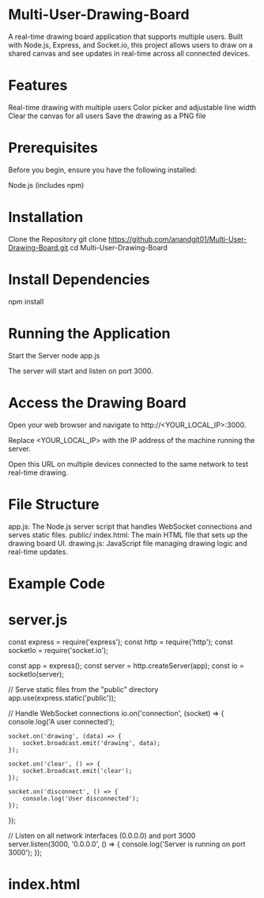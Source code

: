 # Multi-User-Drawing-Board 
A real-time drawing board application that supports multiple users. Built with Node.js, Express, and Socket.io, this project allows users to draw on a shared canvas and see updates in real-time across all connected devices.

# Features
Real-time drawing with multiple users
Color picker and adjustable line width
Clear the canvas for all users
Save the drawing as a PNG file

# Prerequisites
Before you begin, ensure you have the following installed:

Node.js (includes npm)

# Installation
Clone the Repository 
git clone https://github.com/anandgit01/Multi-User-Drawing-Board.git
cd Multi-User-Drawing-Board

# Install Dependencies 
npm install

# Running the Application
Start the Server 
node app.js

The server will start and listen on port 3000.

# Access the Drawing Board
Open your web browser and navigate to http://<YOUR_LOCAL_IP>:3000.

Replace <YOUR_LOCAL_IP> with the IP address of the machine running the server.

Open this URL on multiple devices connected to the same network to test real-time drawing.

# File Structure
app.js: The Node.js server script that handles WebSocket connections and serves static files.
public/
index.html: The main HTML file that sets up the drawing board UI.
drawing.js: JavaScript file managing drawing logic and real-time updates.

# Example Code
# server.js 
const express = require('express');
const http = require('http');
const socketIo = require('socket.io');

const app = express();
const server = http.createServer(app);
const io = socketIo(server);

// Serve static files from the "public" directory
app.use(express.static('public'));

// Handle WebSocket connections
io.on('connection', (socket) => {
    console.log('A user connected');
    
    socket.on('drawing', (data) => {
        socket.broadcast.emit('drawing', data);
    });

    socket.on('clear', () => {
        socket.broadcast.emit('clear');
    });

    socket.on('disconnect', () => {
        console.log('User disconnected');
    });
});

// Listen on all network interfaces (0.0.0.0) and port 3000
server.listen(3000, '0.0.0.0', () => {
    console.log('Server is running on port 3000');
});

# index.html 
<!DOCTYPE html>
<html lang="en">

<head>
    <meta charset="UTF-8">
    <meta name="viewport" content="width=device-width, initial-scale=1.0">
    <title>Multi-User Drawing Board</title>
    <style>
        canvas {
            border: 1px solid black;
            display: block;
            margin: 20px auto;
            background-color: #f0f0f0;
        }

        .toolbar {
            display: flex;
            justify-content: center;
            margin-bottom: 10px;
        }

        .toolbar button,
        .toolbar input {
            margin: 0 5px;
        }
    </style>
</head>

<body>
    <div class="toolbar">
        <input type="color" id="colorPicker" value="#000000">
        <input type="number" id="lineWidth" min="1" max="10" value="5">
        <button id="clearButton">Clear</button>
        <button id="saveButton">Save</button>
    </div>
    <canvas id="drawingBoard" width="800" height="600"></canvas>
    <script src="/socket.io/socket.io.js"></script>
    <script src="drawing.js"></script>
</body>

</html>

# drawing.js 

const canvas = document.getElementById('drawingBoard');
const ctx = canvas.getContext('2d');
const socket = io();

let drawing = false;
let color = '#000000';
let lineWidth = 5;

// Toolbar controls
document.getElementById('colorPicker').addEventListener('input', (e) => {
    color = e.target.value;
});
document.getElementById('lineWidth').addEventListener('input', (e) => {
    lineWidth = parseInt(e.target.value, 10);
});
document.getElementById('clearButton').addEventListener('click', () => {
    ctx.clearRect(0, 0, canvas.width, canvas.height);
    socket.emit('clear');
});
document.getElementById('saveButton').addEventListener('click', () => {
    const dataURL = canvas.toDataURL('image/png');
    const link = document.createElement('a');
    link.href = dataURL;
    link.download = 'drawing.png';
    link.click();
});

function startDrawing(e) {
    drawing = true;
    draw(e);
}

function stopDrawing() {
    drawing = false;
    ctx.beginPath();
}

function draw(e) {
    if (!drawing) return;

    ctx.lineWidth = lineWidth;
    ctx.lineCap = 'round';
    ctx.strokeStyle = color;

    const rect = canvas.getBoundingClientRect();
    const x = e.clientX - rect.left;
    const y = e.clientY - rect.top;

    ctx.lineTo(x, y);
    ctx.stroke();
    ctx.beginPath();
    ctx.moveTo(x, y);

    socket.emit('drawing', { x, y, color, lineWidth });
}

canvas.addEventListener('mousedown', startDrawing);
canvas.addEventListener('mouseup', stopDrawing);
canvas.addEventListener('mousemove', draw);
canvas.addEventListener('mouseleave', stopDrawing);

// Listen for drawing data from server
socket.on('drawing', (data) => {
    ctx.lineWidth = data.lineWidth;
    ctx.lineCap = 'round';
    ctx.strokeStyle = data.color;

    ctx.lineTo(data.x, data.y);
    ctx.stroke();
    ctx.beginPath();
    ctx.moveTo(data.x, data.y);
});

// Clear canvas event
socket.on('clear', () => {
    ctx.clearRect(0, 0, canvas.width, canvas.height);
});

# Contributing
Feel free to fork the repository, submit issues, or create pull requests.

# License
This project is licensed under the MIT License - see the LICENSE file for details.

# Acknowledgements
Socket.io for real-time WebSocket communication.
